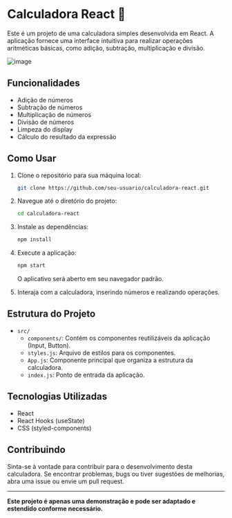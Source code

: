 # Calculadora React 🔢

Este é um projeto de uma calculadora simples desenvolvida em React. A aplicação fornece uma interface intuitiva para realizar operações aritméticas básicas, como adição, subtração, multiplicação e divisão.

![image](https://github.com/vini-ayres/CalculadoraReact/assets/131456406/2f850def-40a1-4727-9448-fe188cfbcb08)

## Funcionalidades

- Adição de números
- Subtração de números
- Multiplicação de números
- Divisão de números
- Limpeza do display
- Cálculo do resultado da expressão

## Como Usar

1. Clone o repositório para sua máquina local:

   ```bash
   git clone https://github.com/seu-usuario/calculadora-react.git
   ```

2. Navegue até o diretório do projeto:

   ```bash
   cd calculadora-react
   ```

3. Instale as dependências:

   ```bash
   npm install
   ```

4. Execute a aplicação:

   ```bash
   npm start
   ```

   O aplicativo será aberto em seu navegador padrão.

5. Interaja com a calculadora, inserindo números e realizando operações.

## Estrutura do Projeto

- `src/`
  - `components/`: Contém os componentes reutilizáveis da aplicação (Input, Button).
  - `styles.js`: Arquivo de estilos para os componentes.
  - `App.js`: Componente principal que organiza a estrutura da calculadora.
  - `index.js`: Ponto de entrada da aplicação.

## Tecnologias Utilizadas

- React
- React Hooks (useState)
- CSS (styled-components)

## Contribuindo

Sinta-se à vontade para contribuir para o desenvolvimento desta calculadora. Se encontrar problemas, bugs ou tiver sugestões de melhorias, abra uma issue ou envie um pull request.

---

**Este projeto é apenas uma demonstração e pode ser adaptado e estendido conforme necessário.**
